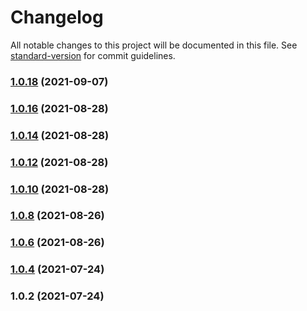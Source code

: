 # Changelog

All notable changes to this project will be documented in this file. See [standard-version](https://github.com/conventional-changelog/standard-version) for commit guidelines.

### [1.0.18](https://github.com/fractal-ly/controlled-form-hook/compare/v1.0.16...v1.0.18) (2021-09-07)

### [1.0.16](https://github.com/fractal-ly/controlled-form-hook/compare/v1.0.14...v1.0.16) (2021-08-28)

### [1.0.14](https://github.com/fractal-ly/controlled-form-hook/compare/v1.0.12...v1.0.14) (2021-08-28)

### [1.0.12](https://github.com/fractal-ly/controlled-form-hook/compare/v1.0.9...v1.0.12) (2021-08-28)

### [1.0.10](https://github.com/fractal-ly/controlled-form-hook/compare/v1.0.6...v1.0.10) (2021-08-28)

### [1.0.8](https://github.com/fractal-ly/controlled-form-hook/compare/v1.0.6...v1.0.8) (2021-08-26)

### [1.0.6](https://github.com/fractal-ly/controlled-form-hook/compare/v1.0.4...v1.0.6) (2021-08-26)

### [1.0.4](https://github.com/fractal-ly/controlled-form-hook/compare/v1.0.2...v1.0.4) (2021-07-24)

### 1.0.2 (2021-07-24)
